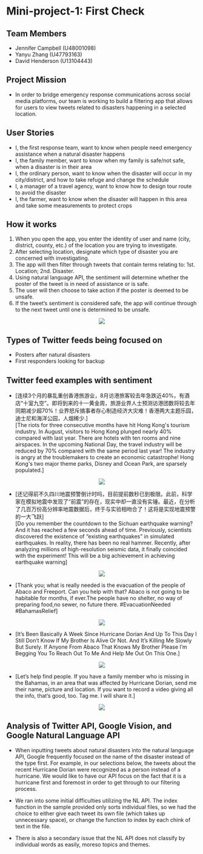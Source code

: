 # Mini-project-1: First Check

## Team Members

- Jennifer Campbell (U48001098)
- Yanyu Zhang (U47793163)
- David Henderson (U13104443)

## Project Mission
- In order to bridge emergency response communications across social media platforms, our team is working to build a filtering app that allows for users to view tweets related to disasters happening in a selected location.


## User Stories

- I, the first response team, want to know when people need emergency assistance when a natural disaster happens
- I, the family member, want to know when my family is safe/not safe, when a disaster is in their area
- I, the ordinary person, want to know when the disaster will occur in my city/district, and how to take refuge and change the schedule
- I, a manager of a travel agency, want to know how to design tour route to avoid the disaster
- I, the farmer, want to know when the disaster will happen in this area and take some measurements to protect crops

## How it works

1. When you open the app, you enter the identity of user and name (city, district, county, etc.) of the location you are trying to investigate.
2. After selecting location, designate which type of disaster you are concerned with investigating.
3. The app will then filter through tweets that contain terms relating to: 1st. Location; 2nd. Disaster.
4. Using natural language API, the sentiment will determine whether the poster of the tweet is in need of assistance or is safe.
5. The user will then choose to take action if the poster is deemed to be unsafe.
6. If the tweet’s sentiment is considered safe, the app will continue through to the next tweet until one is determined to be unsafe.
<p align="center">
  <img src= "https://github.com/zhangyanyu0722/Mini-project-1/blob/jennifercampbell/flowchart.png">
</p>






## Types of Twitter feeds being focused on

- Posters after natural disasters
- First responders looking for backup

## Twitter feed examples with sentiment

- [连续3个月的暴乱重创香港旅游业，8月访港旅客较去年急跌近40%，有酒店“十室九空”。即将到来的十一黄金周，旅游业界人士预测访港团数将较去年同期减少超70%！业界怒斥搞事者存心制造经济大灾难！香港两大主题乐园，迪士尼和海洋公园，人烟稀少.]<br>[The riots for three consecutive months have hit Hong Kong's tourism industry. In August, visitors to Hong Kong plunged nearly 40% compared with last year. There are hotels with ten rooms and nine airspaces. In the upcoming National Day, the travel industry will be reduced by 70% compared with the same period last year! The industry is angry at the troublemakers to create an economic catastrophe! Hong Kong's two major theme parks, Disney and Ocean Park, are sparsely populated.]

<p align="center">
  <img src= "https://github.com/zhangyanyu0722/Mini-project-1/blob/master/picture/sentimentcomment1.png">
</p>

- [还记得前不久四川地震预警倒计时吗，目前提前数秒已到极限。此前，科学家在模拟地震中发现了“前震”的存在，现实中却一直没有实锤。最近，在分析了几百万份高分辨率地震数据后，终于与实验相吻合了！这将是实现地震预警的一大飞跃]<br>[Do you remember the countdown to the Sichuan earthquake warning? And it has reached a few seconds ahead of time. Previously, scientists discovered the existence of “existing earthquakes” in simulated earthquakes. In reality, there has been no real hammer. Recently, after analyzing millions of high-resolution seismic data, it finally coincided with the experiment! This will be a big achievement in achieving earthquake warning]

<p align="center">
  <img src= "https://github.com/zhangyanyu0722/Mini-project-1/blob/master/picture/sentimentcomment2.png">
</p>

- [Thank you; what is really needed is the evacuation of the people of Abaco and Freeport. Can you help with that? Abaco is not going to be habitable for months, if ever.The people have no shelter, no way of preparing food,no sewer, no future there. #EvacuationNeeded #BahamasRelief]

<p align="center">
  <img src= "https://github.com/zhangyanyu0722/Mini-project-1/blob/master/picture/sentimentcomment3.png">
</p>

- [It’s Been Basically A Week Since Hurricane Dorian And Up To This Day I Still Don’t Know If My Brother Is Alive Or Not. And It’s Killing Me Slowly But Surely. If Anyone From Abaco That Knows My Brother Please I’m Begging You To Reach Out To Me And Help Me Out On This One.]

<p align="center">
  <img src= "https://github.com/zhangyanyu0722/Mini-project-1/blob/master/picture/sentimentcomment4.png">
</p>

- [Let’s help find people. If you have a family member who is missing in the Bahamas, in an area that was affected by Hurricane Dorian, send me their name, picture and location. If you want to record a video giving all the info, that’s good, too. Tag me. I will share it.]

<p align="center">
  <img src= "https://github.com/zhangyanyu0722/Mini-project-1/blob/master/picture/sentimentcomment5.png">
</p>

## Analysis of Twitter API, Google Vision, and Google Natural Language API

- When inputting tweets about natural disasters into the natural language API, Google frequently focused on the name of the disaster instead of the type first. For example, in our selections below, the tweets about the recent Hurricane Dorian were recognized as a person instead of a hurricane. We would like to have our API focus on the fact that it is a hurricane first and foremost in order to get through to our filtering process.

- We ran into some initial difficulties utilizing the NL API. The index function in the sample provided only sorts individual files, so we had the choice to either give each tweet its own file (which takes up unnecessary space), or change the function to index by each chink of text in the file.

- There is also a secondary issue that the NL API does not classify by individual words as easily, moreso topics and themes.



